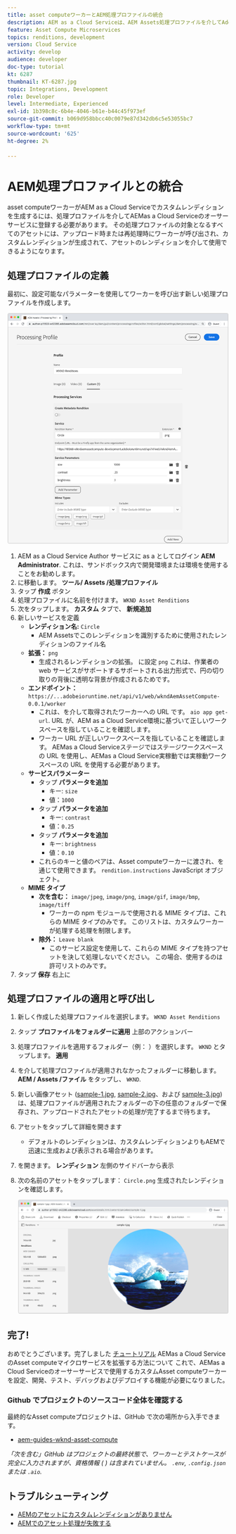 ```yaml
---
title: asset computeワーカーとAEM処理プロファイルの統合
description: AEM as a Cloud Serviceは、AEM Assets処理プロファイルを介してAdobe I/O RuntimeにデプロイされるAsset computeワーカーと統合されます。 処理プロファイルは、カスタムワーカーを使用して特定のアセットを処理するように Author サービスで設定され、アセットレンディションとしてワーカーによって生成されたファイルを保存します。
feature: Asset Compute Microservices
topics: renditions, development
version: Cloud Service
activity: develop
audience: developer
doc-type: tutorial
kt: 6287
thumbnail: KT-6287.jpg
topic: Integrations, Development
role: Developer
level: Intermediate, Experienced
exl-id: 1b398c8c-6b4e-4046-b61e-b44c45f973ef
source-git-commit: b069d958bbcc40c0079e87d342db6c5e53055bc7
workflow-type: tm+mt
source-wordcount: '625'
ht-degree: 2%

---
```


# AEM処理プロファイルとの統合

asset computeワーカーがAEM as a Cloud Serviceでカスタムレンディションを生成するには、処理プロファイルを介してAEMas a Cloud Serviceのオーサーサービスに登録する必要があります。 その処理プロファイルの対象となるすべてのアセットには、アップロード時または再処理時にワーカーが呼び出され、カスタムレンディションが生成されて、アセットのレンディションを介して使用できるようになります。

## 処理プロファイルの定義

最初に、設定可能なパラメーターを使用してワーカーを呼び出す新しい処理プロファイルを作成します。

![処理プロファイル](./assets/processing-profiles/new-processing-profile.png)

1. AEM as a Cloud Service Author サービスに as a としてログイン __AEM Administrator__. これは、サンドボックス内で開発環境または環境を使用することをお勧めします。
1. に移動します。 __ツール/ Assets /処理プロファイル__
1. タップ __作成__ ボタン
1. 処理プロファイルに名前を付けます。 `WKND Asset Renditions`
1. 次をタップします。 __カスタム__ タブで、 __新規追加__
1. 新しいサービスを定義
   + __レンディション名:__ `Circle`
      + AEM Assetsでこのレンディションを識別するために使用されたレンディションのファイル名
   + __拡張：__ `png`
      + 生成されるレンディションの拡張。 に設定 `png` これは、作業者の web サービスがサポートするサポートされる出力形式で、円の切り取りの背後に透明な背景が作成されるためです。
   + __エンドポイント：__ `https://...adobeioruntime.net/api/v1/web/wkndAemAssetCompute-0.0.1/worker`
      + これは、を介して取得されたワーカーへの URL です。 `aio app get-url`. URL が、AEM as a Cloud Service環境に基づいて正しいワークスペースを指していることを確認します。
      + ワーカー URL が正しいワークスペースを指していることを確認します。 AEMas a Cloud Serviceステージではステージワークスペースの URL を使用し、AEMas a Cloud Service実稼動では実稼動ワークスペースの URL を使用する必要があります。
   + __サービスパラメーター__
      + タップ __パラメータを追加__
         + キー: `size`
         + 値：`1000`
      + タップ __パラメータを追加__
         + キー: `contrast`
         + 値：`0.25`
      + タップ __パラメータを追加__
         + キー: `brightness`
         + 値：`0.10`
      + これらのキーと値のペアは、Asset computeワーカーに渡され、を通じて使用できます。 `rendition.instructions` JavaScript オブジェクト。
   + __MIME タイプ__
      + __次を含む：__ `image/jpeg`, `image/png`, `image/gif`, `image/bmp`, `image/tiff`
         + ワーカーの npm モジュールで使用される MIME タイプは、これらの MIME タイプのみです。 このリストは、カスタムワーカーが処理する処理を制限します。
      + __除外：__ `Leave blank`
         + このサービス設定を使用して、これらの MIME タイプを持つアセットを決して処理しないでください。 この場合、使用するのは許可リストのみです。
1. タップ __保存__ 右上に

## 処理プロファイルの適用と呼び出し

1. 新しく作成した処理プロファイルを選択します。 `WKND Asset Renditions`
1. タップ __プロファイルをフォルダーに適用__ 上部のアクションバー
1. 処理プロファイルを適用するフォルダー（例： ）を選択します。 `WKND` とタップします。 __適用__
1. を介して処理プロファイルが適用されなかったフォルダーに移動します。 __AEM / Assets /ファイル__ をタップし、 `WKND`.
1. 新しい画像アセット ([sample-1.jpg](../assets/samples/sample-1.jpg), [sample-2.jpg](../assets/samples/sample-2.jpg)、および [sample-3.jpg](../assets/samples/sample-3.jpg)) は、処理プロファイルが適用されたフォルダーの下の任意のフォルダーで保存され、アップロードされたアセットの処理が完了するまで待ちます。
1. アセットをタップして詳細を開きます
   + デフォルトのレンディションは、カスタムレンディションよりもAEMで迅速に生成および表示される場合があります。
1. を開きます。 __レンディション__ 左側のサイドバーから表示
1. 次の名前のアセットをタップします： `Circle.png` 生成されたレンディションを確認します。

   ![生成されたレンディション](./assets/processing-profiles/rendition.png)

## 完了!

おめでとうございます。完了しました [チュートリアル](../overview.md) AEMas a Cloud ServiceのAsset computeマイクロサービスを拡張する方法について これで、AEMas a Cloud Serviceのオーサーサービスで使用するカスタムAsset computeワーカーを設定、開発、テスト、デバッグおよびデプロイする機能が必要になりました。

### Github でプロジェクトのソースコード全体を確認する

最終的なAsset computeプロジェクトは、GitHub で次の場所から入手できます。

+ [aem-guides-wknd-asset-compute](https://github.com/adobe/aem-guides-wknd-asset-compute)

_「次を含む」GitHub はプロジェクトの最終状態で、ワーカーとテストケースが完全に入力されますが、資格情報 ( ) は含まれていません。 `.env`, `.config.json` または `.aio`._

## トラブルシューティング

+ [AEMのアセットにカスタムレンディションがありません](../troubleshooting.md#custom-rendition-missing-from-asset)
+ [AEMでのアセット処理が失敗する](../troubleshooting.md#asset-processing-fails)
